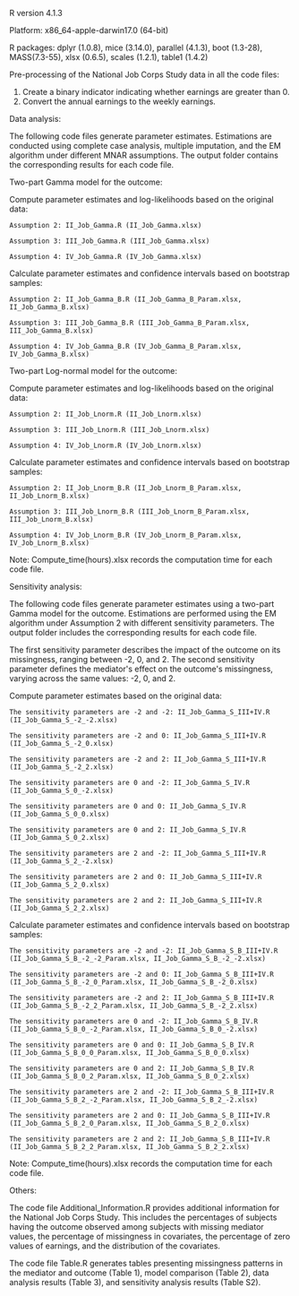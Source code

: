 R version 4.1.3

Platform: x86_64-apple-darwin17.0 (64-bit)

R packages: dplyr (1.0.8), mice (3.14.0), parallel (4.1.3), boot (1.3-28), MASS(7.3-55), xlsx (0.6.5), scales (1.2.1), table1 (1.4.2)

Pre-processing of the National Job Corps Study data in all the code files:

  1. Create a binary indicator indicating whether earnings are greater than 0.
  2. Convert the annual earnings to the weekly earnings.

Data analysis:

The following code files generate parameter estimates. Estimations are conducted using complete case analysis, multiple imputation, and the EM algorithm under different MNAR assumptions. The output folder contains the corresponding results for each code file.

Two-part Gamma model for the outcome:

  Compute parameter estimates and log-likelihoods based on the original data:
  
    Assumption 2: II_Job_Gamma.R (II_Job_Gamma.xlsx)
    
    Assumption 3: III_Job_Gamma.R (III_Job_Gamma.xlsx)
    
    Assumption 4: IV_Job_Gamma.R (IV_Job_Gamma.xlsx)
    
  Calculate parameter estimates and confidence intervals based on bootstrap samples:
  
    Assumption 2: II_Job_Gamma_B.R (II_Job_Gamma_B_Param.xlsx, II_Job_Gamma_B.xlsx)
    
    Assumption 3: III_Job_Gamma_B.R (III_Job_Gamma_B_Param.xlsx, III_Job_Gamma_B.xlsx)
    
    Assumption 4: IV_Job_Gamma_B.R (IV_Job_Gamma_B_Param.xlsx, IV_Job_Gamma_B.xlsx)
    
Two-part Log-normal model for the outcome:

  Compute parameter estimates and log-likelihoods based on the original data:
  
    Assumption 2: II_Job_Lnorm.R (II_Job_Lnorm.xlsx)
    
    Assumption 3: III_Job_Lnorm.R (III_Job_Lnorm.xlsx)
    
    Assumption 4: IV_Job_Lnorm.R (IV_Job_Lnorm.xlsx)
    
  Calculate parameter estimates and confidence intervals based on bootstrap samples:
  
    Assumption 2: II_Job_Lnorm_B.R (II_Job_Lnorm_B_Param.xlsx, II_Job_Lnorm_B.xlsx)
    
    Assumption 3: III_Job_Lnorm_B.R (III_Job_Lnorm_B_Param.xlsx, III_Job_Lnorm_B.xlsx)
    
    Assumption 4: IV_Job_Lnorm_B.R (IV_Job_Lnorm_B_Param.xlsx, IV_Job_Lnorm_B.xlsx)
  
Note: Compute_time(hours).xlsx records the computation time for each code file.

Sensitivity analysis:

The following code files generate parameter estimates using a two-part Gamma model for the outcome. Estimations are performed using the EM algorithm under Assumption 2 with different sensitivity parameters. The output folder includes the corresponding results for each code file.
  
The first sensitivity parameter describes the impact of the outcome on its missingness, ranging between -2, 0, and 2. The second sensitivity parameter defines the mediator's effect on the outcome's missingness, varying across the same values: -2, 0, and 2.

  Compute parameter estimates based on the original data:
  
    The sensitivity parameters are -2 and -2: II_Job_Gamma_S_III+IV.R (II_Job_Gamma_S_-2_-2.xlsx)
    
    The sensitivity parameters are -2 and 0: II_Job_Gamma_S_III+IV.R (II_Job_Gamma_S_-2_0.xlsx)
    
    The sensitivity parameters are -2 and 2: II_Job_Gamma_S_III+IV.R (II_Job_Gamma_S_-2_2.xlsx)
    
    The sensitivity parameters are 0 and -2: II_Job_Gamma_S_IV.R (II_Job_Gamma_S_0_-2.xlsx)
    
    The sensitivity parameters are 0 and 0: II_Job_Gamma_S_IV.R (II_Job_Gamma_S_0_0.xlsx)
    
    The sensitivity parameters are 0 and 2: II_Job_Gamma_S_IV.R (II_Job_Gamma_S_0_2.xlsx)
    
    The sensitivity parameters are 2 and -2: II_Job_Gamma_S_III+IV.R (II_Job_Gamma_S_2_-2.xlsx)
    
    The sensitivity parameters are 2 and 0: II_Job_Gamma_S_III+IV.R (II_Job_Gamma_S_2_0.xlsx)
    
    The sensitivity parameters are 2 and 2: II_Job_Gamma_S_III+IV.R (II_Job_Gamma_S_2_2.xlsx)
    
  Calculate parameter estimates and confidence intervals based on bootstrap samples:
  
    The sensitivity parameters are -2 and -2: II_Job_Gamma_S_B_III+IV.R (II_Job_Gamma_S_B_-2_-2_Param.xlsx, II_Job_Gamma_S_B_-2_-2.xlsx)
    
    The sensitivity parameters are -2 and 0: II_Job_Gamma_S_B_III+IV.R (II_Job_Gamma_S_B_-2_0_Param.xlsx, II_Job_Gamma_S_B_-2_0.xlsx)
    
    The sensitivity parameters are -2 and 2: II_Job_Gamma_S_B_III+IV.R (II_Job_Gamma_S_B_-2_2_Param.xlsx, II_Job_Gamma_S_B_-2_2.xlsx)
    
    The sensitivity parameters are 0 and -2: II_Job_Gamma_S_B_IV.R (II_Job_Gamma_S_B_0_-2_Param.xlsx, II_Job_Gamma_S_B_0_-2.xlsx)
    
    The sensitivity parameters are 0 and 0: II_Job_Gamma_S_B_IV.R (II_Job_Gamma_S_B_0_0_Param.xlsx, II_Job_Gamma_S_B_0_0.xlsx)
    
    The sensitivity parameters are 0 and 2: II_Job_Gamma_S_B_IV.R (II_Job_Gamma_S_B_0_2_Param.xlsx, II_Job_Gamma_S_B_0_2.xlsx) 
    
    The sensitivity parameters are 2 and -2: II_Job_Gamma_S_B_III+IV.R (II_Job_Gamma_S_B_2_-2_Param.xlsx, II_Job_Gamma_S_B_2_-2.xlsx)
    
    The sensitivity parameters are 2 and 0: II_Job_Gamma_S_B_III+IV.R (II_Job_Gamma_S_B_2_0_Param.xlsx, II_Job_Gamma_S_B_2_0.xlsx)
    
    The sensitivity parameters are 2 and 2: II_Job_Gamma_S_B_III+IV.R (II_Job_Gamma_S_B_2_2_Param.xlsx, II_Job_Gamma_S_B_2_2.xlsx)
    
Note: Compute_time(hours).xlsx records the computation time for each code file.
 
Others:

The code file Additional_Information.R provides additional information for the National Job Corps Study. This includes the percentages of subjects having the outcome observed among subjects with missing mediator values, the percentage of missingness in covariates, the percentage of zero values of earnings, and the distribution of the covariates.

The code file Table.R generates tables presenting missingness patterns in the mediator and outcome (Table 1), model comparison (Table 2), data analysis results (Table 3), and sensitivity analysis results (Table S2).
